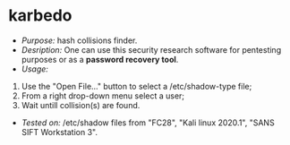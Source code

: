 # karbedo
* _Purpose:_ hash collisions finder.
* _Desription:_ One can use this security research software for pentesting purposes or as a **password recovery tool**.
* _Usage:_
1. Use the "Open File..." button to select a /etc/shadow-type file;
2. From a right drop-down menu select a user;
3. Wait untill collision(s) are found.
* _Tested on:_ /etc/shadow files from "FC28", "Kali linux 2020.1", "SANS SIFT Workstation 3".
